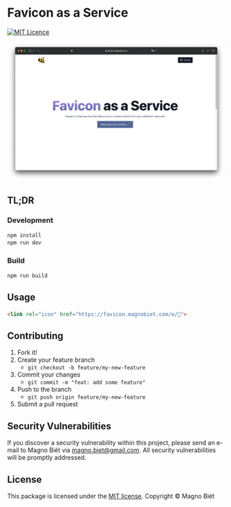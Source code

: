 # Favicon as a Service

[![MIT Licence](https://img.shields.io/badge/licence-MIT-blue.svg)](https://license.magnobiet.com/mit/2022)

[![Screen Shot](screenshot.png)](https://favicon.magnobiet.com)

## TL;DR

### Development

```bash
npm install
npm run dev
```

### Build

```bash
npm run build
```

## Usage

```html
<link rel="icon" href="https://favicon.magnobiet.com/e/🐝">
```

## Contributing

1. Fork it!
2. Create your feature branch
   - `git checkout -b feature/my-new-feature`
3. Commit your changes
   - `git commit -m "feat: add some feature"`
4. Push to the branch
   - `git push origin feature/my-new-feature`
5. Submit a pull request

## Security Vulnerabilities

If you discover a security vulnerability within this project, please send an e-mail to Magno Biét via [magno.biet@gmail.com](mailto:magno.biet@gmail.com). All security vulnerabilities will be promptly addressed.

## License

This package is licensed under the [MIT license](https://license.magnobiet.com/mit/2022). Copyright © Magno Biét
